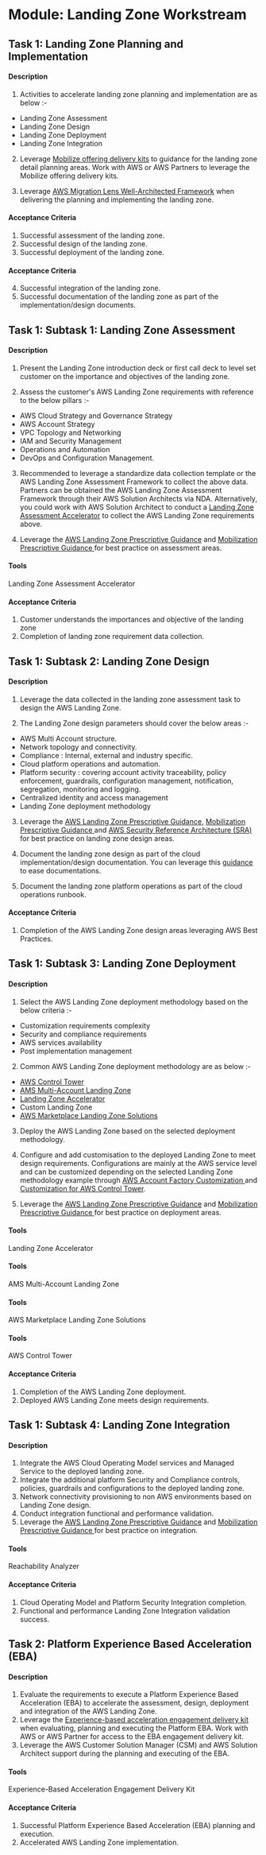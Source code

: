 
# Module: Landing Zone Workstream
## Task 1: Landing Zone Planning and Implementation
#### Description
1. Activities to accelerate landing zone planning and implementation are as below :- 

* Landing Zone Assessment
* Landing Zone Design
* Landing Zone Deployment
* Landing Zone Integration


2. Leverage [Mobilize offering delivery kits](https://apg-library.amazonaws.com/content/67f8c788-8100-4dd1-a87d-c66fe5d0ee27#) to guidance for the landing zone detail planning areas. Work with AWS or AWS Partners to leverage the Mobilize offering delivery kits.

3. Leverage  [AWS Migration Lens Well-Architected Framework](https://docs.aws.amazon.com/wellarchitected/latest/migration-lens/migration-lens.html) when delivering the planning and implementing the landing zone.
#### Acceptance Criteria
1. Successful assessment of the landing zone.
2. Successful design of the landing zone.
3. Successful deployment of the landing zone.
#### Acceptance Criteria
4. Successful integration of the landing zone.
5. Successful documentation of the landing zone as part of the implementation/design documents.
## Task 1: Subtask 1: Landing Zone Assessment
#### Description
1. Present the Landing Zone introduction deck or first call deck to level set customer on the importance and objectives of the landing zone.

2. Assess the customer's AWS Landing Zone requirements with reference to the below pillars :-
*  AWS Cloud Strategy and Governance Strategy
*  AWS Account Strategy
*  VPC Topology and Networking
*  IAM and Security Management
*  Operations and Automation
*  DevOps and Configuration Management.

3. Recommended to leverage a standardize data collection template or the AWS Landing Zone Assessment Framework to collect the above data. Partners can be obtained the AWS Landing Zone Assessment Framework through their AWS Solution Architects via NDA. Alternatively, you could work with AWS Solution Architect to conduct a [Landing Zone Assessment Accelerator](https://a2t.accelerate.amazonaws.com/assessments/) to collect the AWS Landing Zone requirements above.

4. Leverage the [AWS Landing Zone Prescriptive Guidance](https://docs.aws.amazon.com/prescriptive-guidance/latest/migration-aws-environment/welcome.html) and [Mobilization Prescriptive Guidance ](https://docs.aws.amazon.com/prescriptive-guidance/latest/strategy-migration/aws-landing-zone.html) for best practice on assessment areas.
#### Tools
Landing Zone Assessment Accelerator
#### Acceptance Criteria
1. Customer understands the importances and objective of the landing zone
2. Completion of landing zone requirement data collection.
## Task 1: Subtask 2: Landing Zone Design
#### Description
1. Leverage the data collected in the landing zone assessment task to design the AWS Landing Zone.

2. The Landing Zone design parameters should cover the below areas :- 
*  AWS Multi Account structure.
*  Network topology and connectivity.
*  Compliance : Internal, external and industry specific.
*  Cloud platform operations and automation.
*  Platform security : covering account activity traceability, policy enforcement, guardrails, configuration management, notification, segregation, monitoring and logging.
*  Centralized identity and access management
*  Landing Zone deployment methodology

3. Leverage the [AWS Landing Zone Prescriptive Guidance](https://docs.aws.amazon.com/prescriptive-guidance/latest/migration-aws-environment/welcome.html), [Mobilization Prescriptive Guidance ](https://docs.aws.amazon.com/prescriptive-guidance/latest/strategy-migration/aws-landing-zone.html) and [AWS Security Reference Architecture (SRA)](https://docs.aws.amazon.com/prescriptive-guidance/latest/security-reference-architecture/welcome.html) for best practice on landing zone design areas.

4. Document the landing zone design as part of the cloud implementation/design documentation. You can leverage this [guidance](https://docs.aws.amazon.com/prescriptive-guidance/latest/patterns/document-your-aws-landing-zone-design.html) to ease documentations.

5. Document the landing zone platform operations as part of the cloud operations runbook.
#### Acceptance Criteria
1. Completion of the AWS Landing Zone design areas leveraging AWS Best Practices.

## Task 1: Subtask 3: Landing Zone Deployment
#### Description
1. Select the AWS Landing Zone deployment methodology based on the below criteria :-
*  Customization requirements complexity
*  Security and compliance requirements 
*  AWS services availability
*  Post implementation management 

2. Common AWS Landing Zone deployment methodology are as below :- 
* [AWS Control Tower ](https://docs.aws.amazon.com/controltower/latest/userguide/what-is-control-tower.html)
* [AMS Multi-Account Landing Zone](https://docs.aws.amazon.com/managedservices/latest/userguide/malz-net-arch-accounts.html) 
* [Landing Zone Accelerator](https://aws.amazon.com/solutions/implementations/landing-zone-accelerator-on-aws/)
* Custom Landing Zone 
* [AWS Marketplace Landing Zone Solutions](https://aws.amazon.com/marketplace/search/results?searchTerms=landing+zone)

3. Deploy the AWS Landing Zone based on the selected deployment methodology.
  
4. Configure and add customisation to the deployed Landing Zone to meet design requirements. Configurations are mainly at the AWS service level and can be customized depending on the selected Landing Zone methodology example through [AWS Account Factory Customization ](https://docs.aws.amazon.com/controltower/latest/userguide/af-customization-page.html) and [Customization for AWS Control Tower](https://docs.aws.amazon.com/controltower/latest/userguide/cfct-overview.html).

5. Leverage the [AWS Landing Zone Prescriptive Guidance](https://docs.aws.amazon.com/prescriptive-guidance/latest/migration-aws-environment/welcome.html) and [Mobilization Prescriptive Guidance ](https://docs.aws.amazon.com/prescriptive-guidance/latest/strategy-migration/aws-landing-zone.html) for best practice on deployment areas.
#### Tools
Landing Zone Accelerator
#### Tools
AMS Multi-Account Landing Zone
#### Tools
AWS Marketplace Landing Zone Solutions
#### Tools
AWS Control Tower
#### Acceptance Criteria
1. Completion of the AWS Landing Zone deployment.
2. Deployed AWS Landing Zone meets design requirements.
## Task 1: Subtask 4: Landing Zone Integration
#### Description
1. Integrate the AWS Cloud Operating Model services and Managed Service to the deployed landing zone. 
2. Integrate the additional platform Security and Compliance controls, policies, guardrails and configurations to the deployed landing zone.
3. Network connectivity provisioning to non AWS environments based on Landing Zone design.
4. Conduct integration functional and performance validation.
5. Leverage the [AWS Landing Zone Prescriptive Guidance](https://docs.aws.amazon.com/prescriptive-guidance/latest/migration-aws-environment/welcome.html) and [Mobilization Prescriptive Guidance ](https://docs.aws.amazon.com/prescriptive-guidance/latest/strategy-migration/aws-landing-zone.html) for best practice on integration.

#### Tools
Reachability Analyzer
#### Acceptance Criteria
1. Cloud Operating Model and Platform Security Integration completion.
2. Functional and performance Landing Zone Integration validation success.
## Task 2: Platform Experience Based Acceleration (EBA)
#### Description
1. Evaluate the requirements to execute a Platform Experience Based Acceleration (EBA) to accelerate the assessment, design, deployment and integration of the AWS Landing Zone. 
2. Leverage the [Experience-based acceleration engagement delivery kit](https://apg-library.amazonaws.com/content/c33bd17e-da06-4701-8bd4-30e174c551a0) when evaluating, planning and executing the Platform EBA. Work with AWS or AWS Partner for access to the EBA engagement delivery kit.
3. Leverage the AWS Customer Solution Manager (CSM) and AWS Solution Architect support during the planning and executing of the EBA.
#### Tools
Experience-Based Acceleration Engagement Delivery Kit
#### Acceptance Criteria
1. Successful Platform Experience Based Acceleration (EBA) planning and execution.
2. Accelerated AWS Landing Zone implementation.